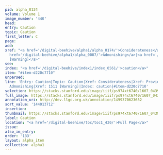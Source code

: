 ```yaml
---
pid: alpha_0134
volume: Volume 1
image_number: '440'
head:
entry: Caution
topic: Caution
first_letter: C
page:
add:
xref: "<a href='/digital-beehive/alpha1/alpha_0174/'>Considerateness</a>|<a href='/digital-beehive/alpha4/alpha_0759/'>Providence</a>|<a
  href='/digital-beehive/alpha1/alpha_0007/'>Admonishing</a>|<a href='/digital-beehive/num7/num_2234/'>1511
  [Warning]</a>"
see:
index: "<a href='/digital-beehive/index1/index_0561/'>caution</a>"
item: "#item-d220c7710"
unparsed:
line: 'Entry: Caution|Topic: Caution|Xref: Considerateness|Xref: Providence|Xref:
  Admonishing|Xref: 1511 [Warning]|Index: caution|#item-d220c7710'
selection: https://stacks.stanford.edu/image/iiif/ps974xt6740/1607_0439/861,3712,2949,487/full/0/default.jpg
full_image: https://stacks.stanford.edu/image/iiif/ps974xt6740/1607_0439/full/full/0/default.jpg
annotation_uri: http://dev.llgc.org.uk/annotation/1499370623652
sort_value: '144013712'
insertion:
thumbnail: https://stacks.stanford.edu/image/iiif/ps974xt6740/1607_0439/861,3712,600,180/250,/0/default.jpg
label: Caution
location: "<a href='/digital-beehive/toc/toc1_430/'>Full Page</a>"
issue:
also_in_entry:
order: '133'
layout: alpha_item
collection: alpha1
---
```

